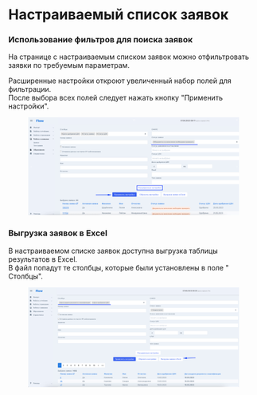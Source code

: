 # Настраиваемый список заявок

### Использование фильтров для поиска заявок

На странице с настраиваемым списком заявок можно отфильтровать заявки по требуемым параметрам.

Расширенные настройки откроют увеличенный набор полей для фильтрации.\
После выбора всех полей следует нажать кнопку "Применить настройки".&#x20;

<figure><img src="../.gitbook/assets/image (5).png" alt=""><figcaption></figcaption></figure>

### Выгрузка заявок в Excel

В настраиваемом списке заявок  доступна выгрузка таблицы результатов в Excel. \
В файл попадут те столбцы, которые были установлены в поле " Столбцы".

<figure><img src="../.gitbook/assets/image.png" alt=""><figcaption></figcaption></figure>

